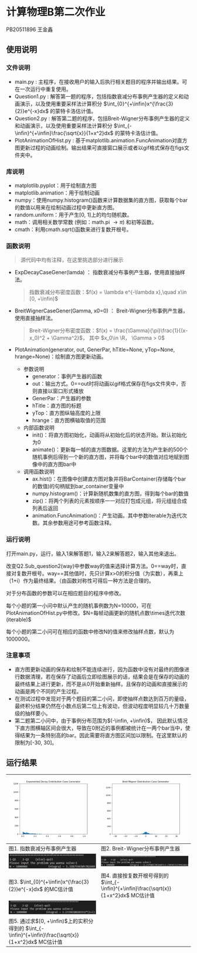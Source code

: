 # 计算物理B第二次作业

PB20511896 王金鑫

## 使用说明

### 文件说明

- main.py : 主程序，在接收用户的输入后执行相关题目的程序并输出结果。可在一次运行中重复使用。
- Question1.py : 解答第一题的程序，包括指数衰减分布事例产生器的定义和动画演示，以及使用重要采样法计算积分 $\int_{0}^{+\infin}x^{\frac{3}{2}}e^{-x}dx$ 的蒙特卡洛估计值。
- Question2.py : 解答第二题的程序，包括Breit-Wigner分布事例产生器的定义和动画演示，以及使用重要采样法计算积分 $\int_{-\infin}^{+\infin}\frac{\sqrt{x}}{1+x^2}dx$ 的蒙特卡洛估计值。
- PlotAnimationOfHist.py : 基于matplotlib.animation.FuncAnimation对直方图更新过程的动画绘制。输出结果可直接窗口展示或者以gif格式保存在figs文件夹中。

### 库说明

- matplotlib.pyplot：用于绘制直方图
- matplotlib.animation：用于绘制动画
- numpy：使用numpy.histogram()函数来计算数据集的直方图，获取每个bar的数值以用来在绘制动画过程中更新直方图。
- random.uniform：用于产生[0, 1]上的均匀随机数。
- math：调用相关数学常数 (例如：math.pi $\rightarrow \pi$) 和初等函数。
- cmath：利用cmath.sqrt()函数来进行复数开根号。

### 函数说明

> 源代码中均有注释，在这里挑选部分进行展示

- ExpDecayCaseGener(lamda) ： 指数衰减分布事例产生器，使用直接抽样法。

  > 指数衰减分布密度函数：$f(x) = \lambda e^{-\lambda x},\quad x\in [0, +\infin)$

- BreitWignerCaseGener(Gamma, x0=0) ： Breit-Wigner分布事例产生器，使用直接抽样法。

  > Breit-Wigner分布密度函数：$f(x) = \frac{\Gamma}{\pi}\frac{1}{(x-x_0)^2 + \Gamma^2}$， 其中 $x_0\in \R， \Gamma > 0$

- PlotAnimation(generator, out, GenerPar, hTitle=None, yTop=None, hrange=None)：绘制直方图更新动画。

  - 参数说明
    - generator：事例产生器的函数
    - out：输出方式。0==out时将动画以gif格式保存在figs文件夹中，否则直接以窗口形式播放
    - GenerPar：产生器的参数
    - hTitle：直方图的标题
    - yTop：直方图纵轴高度的上限
    - hrange：直方图横轴取值的范围
  - 内部函数说明
    - init()：将直方图初始化，动画将从初始化后的状态开始。默认初始化为0
    - animate()：更新每一帧的直方图数据。这里的方法为产生新的500个随机事例后得到一个新的直方图，并将每个bar中的数值对应地赋到图像中的直方图bar中
  - 调用函数说明
    - ax.hist()：在图像中创建直方图对象并将BarContainer(存储每个bar的数值)的句柄赋到bar_container变量中
    - numpy.histogram()：计算新随机数集的直方图，得到每个bar的数值
    - zip()：将两个列表的元素按顺序一一对应打包成元组，将元组组合成列表后返回
    - animation.FuncAnimation()：产生动画。其中参数iterable为迭代次数。其余参数用途可参考函数注释。

### 运行说明

打开main.py，运行，输入1来解答题1，输入2来解答题2，输入其他来退出。

改变Q2.Sub_question2(way)中参数way的值来选择计算方法。0==way时，直接对复数开根号。way==其他值时，先只计算x>0的积分值（为实数），再乘上（1+i）作为最终结果。（由函数对称性可得后一种方法是合理的。

对于分布函数的参数可以在相应题目的程序中修改。

每个小题的第一小问中默认产生的随机事例数为N=10000，可在PlotAnimationOfHist.py中修改。$N=每帧动画更新的随机点数\times迭代次数(iterable)$

每个小题的第二小问可在相应的函数中修改N的值来修改抽样点数，默认为1000000。

### 注意事项

- 直方图更新动画的保存和绘制不能连续进行，因为函数中没有对最终的图像进行数据清理，若在保存了动画后立即绘图展示的话，结果会是在保存的动画的最终结果上进行更新，而不是从0开始重新抽样。且保存的动画和直接展示的动画是两个不同的产生过程。
- 在测试过程中发现对于两个题目的第二小问，即使抽样点数达到百万的量级，最终积分结果仍然在小数点后第二位上有波动，但波动程度明显较几十万数量级的抽样要小。
- 第二题第二小问中，由于事例分布范围为$(-\infin, +\infin)$， 因此默认情况下直方图横轴区间会很大，导致在0附近的事例都被统计在一两个bar当中，使得结果为一条特别高的bar。因此需要将直方图区间加以限制。在这里默认的限制为[-30, 30]。

## 运行结果

| ![ExpDecay](figs\ExpDecay.gif)                               | ![BreitWigner](figs\BreitWignerCaseGener.gif)                |
| ------------------------------------------------------------ | ------------------------------------------------------------ |
| 图1. 指数衰减分布事例产生器                                  | 图2. Breit-Wigner分布事例产生器                              |
| ![I1](figs\I1.jpg)                                           | ![I2_0](figs\I20.jpg)                                        |
| 图3. $\int_{0}^{+\infin}x^{\frac{3}{2}}e^{-x}dx$ 的MC估计值  | 图4. 直接按复数开根号得到的 $\int_{-\infin}^{+\infin}\frac{\sqrt{x}}{1+x^2}dx$ MC估计值 |
| ![I2_1](figs\I21.jpg)                                        |                                                              |
| 图5. 通过求$[0, +\infin)$上的实积分得到的 $\int_{-\infin}^{+\infin}\frac{\sqrt{x}}{1+x^2}dx$ MC估计值 |                                                              |

